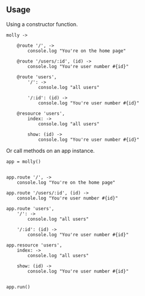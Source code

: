 ## Usage

Using a constructor function.

    molly ->
        
        @route '/', ->
            console.log "You're on the home page"

        @route '/users/:id', (id) ->
            console.log "You're user number #{id}"

        @route 'users',
            '/': -> 
                console.log "all users"

            '/:id': (id) -> 
                console.log "You're user number #{id}"
        
        @resource 'users',
            index: -> 
                console.log "all users"

            show: (id) -> 
                console.log "You're user number #{id}"

Or call methods on an app instance.

    app = molly()


    app.route '/', ->
        console.log "You're on the home page"

    app.route '/users/:id', (id) ->
        console.log "You're user number #{id}"

    app.route 'users',
        '/': -> 
            console.log "all users"

        '/:id': (id) -> 
            console.log "You're user number #{id}"

    app.resource 'users',
        index: -> 
            console.log "all users"

        show: (id) -> 
            console.log "You're user number #{id}"


    app.run()
